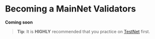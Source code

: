 # Becoming a MainNet Validators

**Coming soon**

>**Tip**: It is **HIGHLY** recommended that you practice on [TestNet](become-testnet-validator.md) first.
